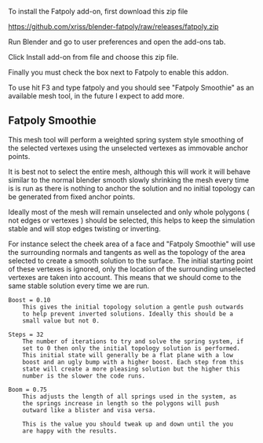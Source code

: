 
To install the Fatpoly add-on, first download this zip file

https://github.com/xriss/blender-fatpoly/raw/releases/fatpoly.zip

Run Blender and go to user preferences and open the add-ons tab.

Click Install add-on from file and choose this zip file.

Finally you must check the box next to Fatpoly to enable this addon.


To use hit F3 and type fatpoly and you should see "Fatpoly Smoothie" as 
an available mesh tool, in the future I expect to add more.


## Fatpoly Smoothie

This mesh tool will perform a weighted spring system style smoothing of 
the selected vertexes using the unselected vertexes as immovable anchor 
points.

It is best not to select the entire mesh, although this will work it 
will behave similar to the normal blender smooth slowly shrinking the 
mesh every time is is run as there is nothing to anchor the solution 
and no initial topology can be generated from fixed anchor points.

Ideally most of the mesh will remain unselected and only whole polygons 
( not edges or vertexes ) should be selected, this helps to keep the 
simulation stable and will stop edges twisting or inverting.

For instance select the cheek area of a face and "Fatpoly Smoothie" 
will use the surrounding normals and tangents as well as the topology 
of the area selected to create a smooth solution to the surface. The 
initial starting point of these vertexes is ignored, only the location 
of the surrounding unselected vertexes are taken into account. This 
means that we should come to the same stable solution every time we are 
run.

	Boost = 0.10 
		This gives the initial topology solution a gentle push outwards 
		to help prevent inverted solutions. Ideally this should be a 
		small value but not 0.
		
	Steps = 32
		The number of iterations to try and solve the spring system, if 
		set to 0 then only the initial topology solution is performed. 
		This initial state will generally be a flat plane with a low 
		boost and an ugly bump with a higher boost. Each step from this 
		state will create a more pleasing solution but the higher this 
		number is the slower the code runs.
		
	Boom = 0.75
		This adjusts the length of all springs used in the system, as 
		the springs increase in length so the polygons will push 
		outward like a blister and visa versa.
		
		This is the value you should tweak up and down until the you 
		are happy with the results.
